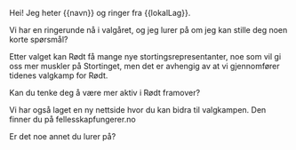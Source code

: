Hei! Jeg heter {{navn}} og ringer fra {{lokalLag}}.

Vi har en ringerunde nå i valgåret, og jeg lurer på om jeg kan stille deg noen korte spørsmål?

Etter valget kan Rødt få mange nye stortingsrepresentanter, noe som vil gi oss mer muskler på Stortinget, men det er avhengig av at vi gjennomfører tidenes valgkamp for Rødt.

Kan du tenke deg å være mer aktiv i Rødt framover?

Vi har også laget en ny nettside hvor du kan bidra til valgkampen. Den finner du på fellesskapfungerer.no

Er det noe annet du lurer på?
